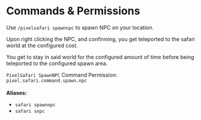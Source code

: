 # Commands &  Permissions

Use `/pixelsafari spawnnpc` to spawn NPC on your location.

Upon right clicking the NPC, and confirming, you get teleported to the safari world at the configured cost.

You get to stay in said world for the configured amount of time before being teleported to the configured spawn area.

`PixelSafari SpawnNPC` Command Permission: `pixel.safari.command.spawn.npc` \
\
**Aliases:**

* `safari spawnnpc`
* `safari snpc`
